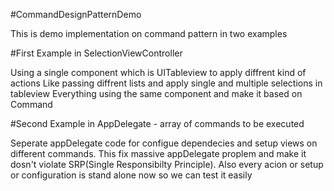 #CommandDesignPatternDemo

This is demo implementation on command pattern in two examples 


#First Example in SelectionViewController

Using a single component which is UITableview to apply diffrent kind of actions
Like passing diffrent lists and apply single and multiple selections in tableview 
Everything using the same component and make it based on Command


#Second Example in AppDelegate - array of commands to be executed

Seperate appDelegate code for configue dependecies and setup views on different commands.
This fix massive appDelegate proplem and make it dosn't violate SRP(Single Responsibilty Principle).
Also every acion or setup or configuration is stand alone now so we can test it easily
